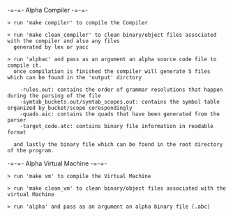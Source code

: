 -=-=- Alpha Compiler -=-=- 
    
    > run 'make compiler' to compile the Compiler
    
    > run 'make clean_compiler' to clean binary/object files associated with the compiler and also any files
      generated by lex or yacc
    
    > run 'alphac' and pass as an argument an alpha source code file to compile it.
      once compilation is finished the compiler will generate 5 files which can be found in the 'output' dirctory

        -rules.out: contains the order of grammar resolutions that happen during the parsing of the file
        -symtab_buckets.out/symtab_scopes.out: contains the symbol table organized by bucket/scope corespondingly
        -quads.aic: contains the quads that have been generated from the parser
        -target_code.atc: contains binary file information in readable format

      and lastly the binary file which can be found in the root directory of the program.

-=-=- Alpha Virtual Machine -=-=- 
    
    > run 'make vm' to compile the Virtual Machine

    > run 'make clean_vm' to clean binary/object files associated with the virtual Machine

    > run 'alpha' and pass as an argument an alpha binary file (.abc)
